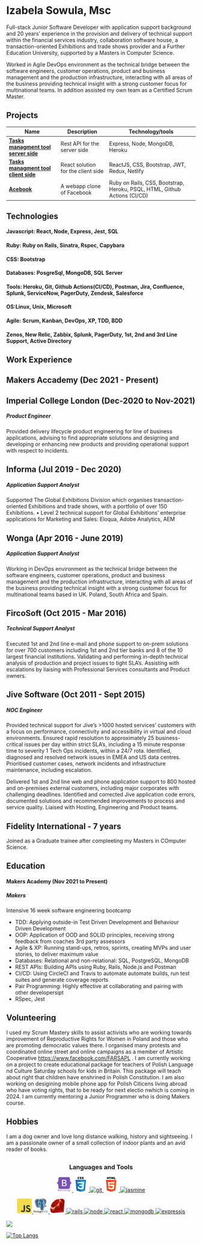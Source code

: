 # Izabela Sowula, Msc

Full-stack Junior Software Developer with application support background and 20 years’ experience in the provision and delivery of technical support within the financial services industry, collaboration software house, a transaction-oriented Exhibitions and trade shows provider and a Further Education University, supported by a Masters in Computer Science. 

Worked in Agile DevOps environment as the technical bridge between the software engineers, customer operations, product and
business management and the production infrastructure, interacting with all areas of the business providing technical insight with a strong customer focus for multinational teams. In addition assisted my own team as a Certified Scrum Master.

## Projects

| Name                                    | Description                               | Technology/tools                                               |
| ----------------------------------------| ------------------------------------------| ---------------------------------------------------------------|
| **[Tasks managment tool server side](https://github.com/mat-diak/snacks-server)**         | Rest API for the server side   | Express, Node, MongoDB, Heroku    
| **[Tasks managment tool client side](https://github.com/mat-diak/snacks-client)**         | React solution for the client side                   | ReactJS, CSS, Bootstrap, JWT, Redux, Netlify  | 
| **[Acebook](https://github.com/izaowl/acebook-five-aces)**             | A webapp clone of Facebook         | Ruby on Rails, CSS, Bootstrap, Heroku, PSQL, HTML, Github Actions (CI/CD)|



## Technologies 
#### Javascript: React, Node, Express, Jest, SQL
#### Ruby: Ruby on Rails, Sinatra, Rspec, Capybara
#### CSS: Bootstrap
#### Databases: PosgreSql, MongoDB, SQL Server
#### Tools: Heroku, Git, Github Actions(CI/CD), Postman, Jira, Confluence, Splunk, ServiceNow, PagerDuty, Zendesk, Salesforce
#### OS:Linux, Unix, Microsoft 
#### Agile: Scrum, Kanban, DevOps, XP, TDD, BDD
#### Zenos, New Relic, Zabbix, Splunk, PagerDuty, 1st, 2nd and 3rd Line Support, Active Directory
## Work Experience

## Makers Accademy (Dec 2021 - Present)


## Imperial College London (Dec-2020 to Nov-2021)
##### Product Engineer

Provided delivery lifecycle product engineering for line of business applications, advising to find appropriate solutions and designing and developing or enhancing new products and providing operational support with respect to incidents. 

## Informa (Jul 2019 - Dec 2020)
##### Application Support Analyst

Supported The Global Exhibitions Division which organises transaction-oriented Exhibitions and trade shows, with a portfolio of over 150 Exhibitions.
• Level 2 technical support for Global Exhibitions’ enterprise applications for Marketing and Sales: Eloqua, Adobe Analytics, AEM

## Wonga (Apr 2016 - June 2019)
##### Application Support Analyst 
Working in DevOps environment as the technical bridge between the software engineers, customer operations, product and
business management and the production infrastructure, interacting with all areas of the business providing technical insight with a strong customer focus for multinational teams based in UK. Poland, South Africa and Spain. 

## FircoSoft (Oct 2015 - Mar 2016)
##### Technical Support Analyst 
Executed 1st and 2nd line e-mail and phone support to on-prem solutions for over 700 customers including 1st and 2nd tier banks and 8 of the 10 largest financial institutions. Validating and performing in-depth technical analysis of production and project issues to tight SLA’s. Assisting with escalations by liaising with Professional Services consultants and Product owners.

## Jive Software (Oct 2011 - Sept 2015)
##### NOC Engineer 
Provided technical support for Jive’s >1000 hosted services’ customers with a focus on performance, connectivity and accessibility in virtual and cloud environments. Ensured rapid resolution to approximately 25 business-critical issues per day within strict SLA’s, including a 15 minute response time to severity 1 Tech Ops incidents, within a 24/7 rota. Identified, diagnosed and resolved network issues in EMEA and US data centres. Prioritised customer cases, network incidents and infrastructure maintenance, including escalation.

Delivered 1st and 2nd line web and phone application support to 800 hosted and on-premises external customers, including major corporates with challenging deadlines. Identified and corrected Jive application code errors, documented solutions and recommended improvements to process and service quality. Liaised with Hosting, Engineering and Product teams.



## Fidelity International - 7 years
Joined as a Graduate trainee after compleeting my Masters in COmputer Science.


## Education

#### Makers Academy (Nov 2021 to Present)
##### Makers
Intensive 16 week software engineering bootcamp

- TDD: Applying outside-in Test Driven Development and Behaviour Driven Development
- OOP: Application of OOD and SOLID principles, receiving strong feedback from coaches 3rd party assessors
- Agile & XP: Running stand-ups, retros, sprints, creating MVPs and user stories, to deliver maximum value
- Databases: Relational and non-relational: SQL, PostgreSQL, MongoDB
- REST APIs: Building APIs using Ruby, Rails, Node.js and Postman
- CI/CD: Using CircleCI and Travis to automate automate builds, run test suites and generate coverage reports
- Pair Programming: Highly effective at collaborating and pairing with other developersipt
- RSpec, Jest

## Volunteering

I used my Scrum Mastery skills to assist activists who are working towards improvement of Reproductive Rights for Women in Poland and those who are promoting democratic values there. I organised many protests and coordinated online street and online campaigns as a member of Artistic Cooperative https://www.facebook.com/FARSAPL . I am currently working on a project to create educational package for teachers of Polish Language nd Culture Saturday schools for kids in Britain. This package will teach about right that children have enshrined in Polish Constitution. I am also working on desigining mobile phone app for Polish Citicens living abroad who have voting rights, that to be ready for next electio nwhich is coming in 2024.
I am currently mentoring a Junior Programmer who is doing Makers course.

## Hobbies

I am a dog owner and love long distance walking, history and sightseeing. I am a passionate owner of a small collection of indoor plants and an avid reader of books. 

##
<h3 align="center">Languages and Tools</h3>
<p align="center"> <a href="https://getbootstrap.com" target="_blank"> <img src="https://raw.githubusercontent.com/devicons/devicon/master/icons/bootstrap/bootstrap-plain-wordmark.svg" alt="bootstrap" width="40" height="40"/> </a> <a href="https://www.w3schools.com/css/" target="_blank"> <img src="https://raw.githubusercontent.com/devicons/devicon/master/icons/css3/css3-original-wordmark.svg" alt="css3" width="40" height="40"/> </a> <a href="https://git-scm.com/" target="_blank"> <img src="https://www.vectorlogo.zone/logos/git-scm/git-scm-icon.svg" alt="git" width="40" height="40"/> </a> </a> <a href="https://www.w3.org/html/" target="_blank"> <img src="https://raw.githubusercontent.com/devicons/devicon/master/icons/html5/html5-original-wordmark.svg" alt="html5" width="40" height="40"/> </a> <a href="https://jasmine.github.io/" target="_blank"> <img src="https://www.vectorlogo.zone/logos/jasmine/jasmine-icon.svg" alt="jasmine" width="40" height="40"/> </a> </p>

<p align="center"> <a href="https://developer.mozilla.org/en-US/docs/Web/JavaScript" target="_blank"> <img src="https://raw.githubusercontent.com/devicons/devicon/master/icons/javascript/javascript-original.svg" alt="javascript" width="40" height="40"/> </a> <a href="https://www.postgresql.org" target="_blank"> <img src="https://raw.githubusercontent.com/devicons/devicon/master/icons/postgresql/postgresql-original-wordmark.svg" alt="postgresql" width="40" height="40"/> </a> <a href="https://www.ruby-lang.org/en/" target="_blank"> <img src="https://raw.githubusercontent.com/devicons/devicon/master/icons/ruby/ruby-original.svg" alt="ruby" width="40" height="40"/> </a> <a href="https://rubyonrails.org/" target="_blank"> <img src="https://upload.wikimedia.org/wikipedia/commons/thumb/6/62/Ruby_On_Rails_Logo.svg/1200px-Ruby_On_Rails_Logo.svg.png" alt="rails" width="40" height="40"/> </a> <a href="https://nodejs.org/en/" target="_blank"> <img src="https://icon-library.com/images/node-js-icon/node-js-icon-5.jpg" alt="node" width="40" height="40"/> </a> <a href="https://reactjs.org/" target="_blank"> <img src="https://upload.wikimedia.org/wikipedia/commons/thumb/a/a7/React-icon.svg/2300px-React-icon.svg.png" alt="react" width="40" height="40"/> </a> <a href="https://www.mongodb.com" target="_blank"> <img src="https://cdn.worldvectorlogo.com/logos/mongodb-icon-1.svg" alt="mongodb" width="40" height="40"/> </a> <a href="https://expressjs.com/" target="_blank"> <img src="https://w7.pngwing.com/pngs/545/451/png-transparent-node-js-express-js-javascript-solution-stack-web-application-others-angle-text-rectangle-thumbnail.png" alt="expressjs" width="40" height="40"/> </a> </p>


<a href="https://github.com/izaowl">
  <img align="center" src="https://github-readme-stats.vercel.app/api?username=izaowl&show_icons=true&line_height=27&count_private=true&title_color=ffffff&text_color=c9cacc&icon_color=2bbc8a&bg_color=1d1f21%22%20alt=%22Martin%27s%20GitHub%20Stats%22" />
</a>

[![Top Langs](https://github-readme-stats.vercel.app/api/top-langs/?username=izaowl&layout=compact)](https://github.com/izaowl/github-readme-stats)

